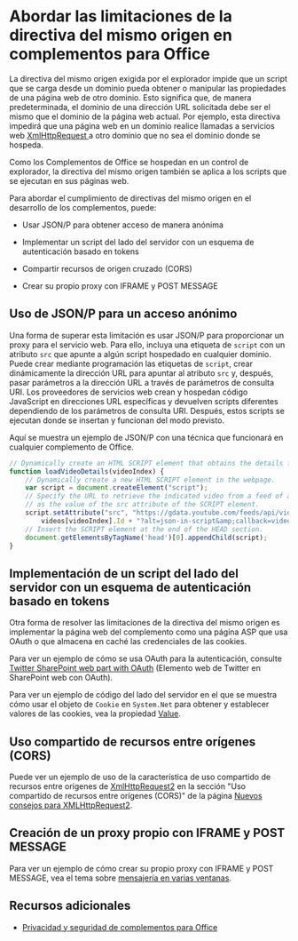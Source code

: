 
# <a name="addressing-same-origin-policy-limitations-in-office-add-ins"></a>Abordar las limitaciones de la directiva del mismo origen en complementos para Office


La directiva del mismo origen exigida por el explorador impide que un script que se carga desde un dominio pueda obtener o manipular las propiedades de una página web de otro dominio. Esto significa que, de manera predeterminada, el dominio de una dirección URL solicitada debe ser el mismo que el dominio de la página web actual. Por ejemplo, esta directiva impedirá que una página web en un dominio realice llamadas a servicios web [XmlHttpRequest ](http://www.w3.org/TR/XMLHttpRequest/) a otro dominio que no sea el dominio donde se hospeda.

Como los Complementos de Office se hospedan en un control de explorador, la directiva del mismo origen también se aplica a los scripts que se ejecutan en sus páginas web.

Para abordar el cumplimiento de directivas del mismo origen en el desarrollo de los complementos, puede:

- Usar JSON/P para obtener acceso de manera anónima 
    
- Implementar un script del lado del servidor con un esquema de autenticación basado en tokens
    
- Compartir recursos de origen cruzado (CORS)
    
- Crear su propio proxy con IFRAME y POST MESSAGE
    

## <a name="using-json/p-for-anonymous-access"></a>Uso de JSON/P para un acceso anónimo


Una forma de superar esta limitación es usar JSON/P para proporcionar un proxy para el servicio web. Para ello, incluya una etiqueta de `script` con un atributo `src` que apunte a algún script hospedado en cualquier dominio. Puede crear mediante programación las etiquetas de `script`, crear dinámicamente la dirección URL para apuntar al atributo `src` y, después, pasar parámetros a la dirección URL a través de parámetros de consulta URI. Los proveedores de servicios web crean y hospedan código JavaScript en direcciones URL específicas y devuelven scripts diferentes dependiendo de los parámetros de consulta URI. Después, estos scripts se ejecutan donde se insertan y funcionan del modo previsto.

Aquí se muestra un ejemplo de JSON/P con una técnica que funcionará en cualquier complemento de Office.

```js
// Dynamically create an HTML SCRIPT element that obtains the details for the specified video.
function loadVideoDetails(videoIndex) {
    // Dynamically create a new HTML SCRIPT element in the webpage.
    var script = document.createElement("script");
    // Specify the URL to retrieve the indicated video from a feed of a current list of videos,
    // as the value of the src attribute of the SCRIPT element. 
    script.setAttribute("src", "https://gdata.youtube.com/feeds/api/videos/" + 
        videos[videoIndex].Id + "?alt=json-in-script&amp;callback=videoDetailsLoaded");
    // Insert the SCRIPT element at the end of the HEAD section.
    document.getElementsByTagName('head')[0].appendChild(script);
}

```


## <a name="implementing-server-side-script-using-a-token-based-authentication-scheme"></a>Implementación de un script del lado del servidor con un esquema de autenticación basado en tokens


Otra forma de resolver las limitaciones de la directiva del mismo origen es implementar la página web del complemento como una página ASP que usa OAuth o que almacena en caché las credenciales de las cookies.

Para ver un ejemplo de cómo se usa OAuth para la autenticación, consulte [Twitter SharePoint web part with OAuth](http://aidangarnish.net/post/Twitter-SharePoint-Web-Part-With-OAuth) (Elemento web de Twitter en SharePoint web con OAuth).

Para ver un ejemplo de código del lado del servidor en el que se muestra cómo usar el objeto de `Cookie` en `System.Net` para obtener y establecer valores de las cookies, vea la propiedad [Value](http://msdn2.microsoft.com/EN-US/library/4f772twc).


## <a name="using-cross-origin-resource-sharing-(cors)"></a>Uso compartido de recursos entre orígenes (CORS)


Puede ver un ejemplo de uso de la característica de uso compartido de recursos entre orígenes de [XmlHttpRequest2](http://dvcs.w3.org/hg/xhr/raw-file/tip/Overview.html) en la sección "Uso compartido de recursos entre orígenes (CORS)" de la página [Nuevos consejos para XMLHttpRequest2](http://www.html5rocks.com/en/tutorials/file/xhr2/).


## <a name="building-your-own-proxy-using-iframe-and-post-message"></a>Creación de un proxy propio con IFRAME y POST MESSAGE


Para ver un ejemplo de cómo crear su propio proxy con IFRAME y POST MESSAGE, vea el tema sobre [mensajería en varias ventanas](http://ejohn.org/blog/cross-window-messaging/).


## <a name="additional-resources"></a>Recursos adicionales


- [Privacidad y seguridad de complementos para Office](../../docs/develop/privacy-and-security.md)
    
